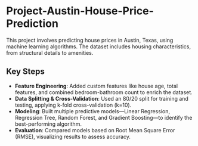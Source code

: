 # Project-Austin-House-Price-Prediction

This project involves predicting house prices in Austin, Texas, using machine learning algorithms. The dataset includes housing characteristics, from structural details to amenities.

## Key Steps

- **Feature Engineering**: Added custom features like house age, total features, and combined bedroom-bathroom count to enrich the dataset.
- **Data Splitting & Cross-Validation**: Used an 80/20 split for training and testing, applying k-fold cross-validation (k=10).
- **Modeling**: Built multiple predictive models—Linear Regression, Regression Tree, Random Forest, and Gradient Boosting—to identify the best-performing algorithm.
- **Evaluation**: Compared models based on Root Mean Square Error (RMSE), visualizing results to assess accuracy.

